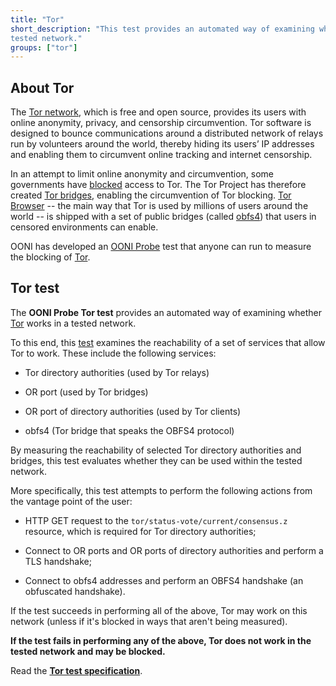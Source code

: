 ```yaml
---
title: "Tor"
short_description: "This test provides an automated way of examining whether Tor works in a
tested network."
groups: ["tor"]
---
```


## About Tor

The [Tor network](https://www.torproject.org/), which is free and open source, provides its users with online
anonymity, privacy, and censorship circumvention. Tor software is designed to
bounce communications around a distributed network of relays run by volunteers
around the world, thereby hiding its users’ IP addresses and enabling them to
circumvent online tracking and internet censorship.

In an attempt to limit online anonymity and circumvention, some governments have
[blocked](https://ooni.org/post/iran-internet-censorship/#anonymity-and-circumvention-tools) access to Tor. The Tor Project has therefore created [Tor bridges](https://bridges.torproject.org/),
enabling the circumvention of Tor blocking. [Tor Browser](https://www.torproject.org/download/) -- the main way that Tor
is used by millions of users around the world -- is shipped with a set of public
bridges (called [obfs4](https://bridges.torproject.org/bridges?transport=obfs4)) that users in censored environments can enable. 

OONI has developed an [OONI Probe](https://ooni.org/install/) test that anyone can run to measure the
blocking of [Tor](https://www.torproject.org/).

## Tor test

The **OONI Probe Tor test** provides an automated way of examining whether [Tor](https://www.torproject.org/)
works in a tested network.

To this end, this [test](https://github.com/ooni/probe-engine) examines the reachability of a set of services that allow
Tor to work. These include the following services:
 
* Tor directory authorities (used by Tor relays) 

* OR port (used by Tor bridges) 

* OR port of directory authorities (used by Tor clients) 

* obfs4 (Tor bridge that speaks the OBFS4 protocol)

By measuring the reachability of selected Tor directory authorities and bridges,
this test evaluates whether they can be used within the tested network.

More specifically, this test attempts to perform the following actions from the
vantage point of the user:

* HTTP GET request to the `tor/status-vote/current/consensus.z` resource, which
is required for Tor directory authorities; 

* Connect to OR ports and OR ports of directory authorities and perform a TLS handshake; 

* Connect to obfs4 addresses and perform an OBFS4 handshake (an obfuscated handshake). 

If the test succeeds in performing all of the above, Tor may work on
this network (unless if it's blocked in ways that aren't being measured).

**If the test fails in performing any of the above, Tor does not work in the
tested network and may be blocked.**

Read the **[Tor test specification](https://github.com/ooni/spec/blob/master/nettests/ts-023-tor.md)**.
